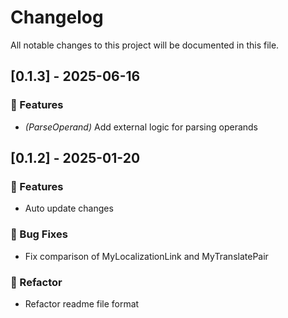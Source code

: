 # Changelog

All notable changes to this project will be documented in this file.

## [0.1.3] - 2025-06-16

### 🚀 Features

- *(ParseOperand)* Add external logic for parsing operands

## [0.1.2] - 2025-01-20

### 🚀 Features

- Auto update changes

### 🐛 Bug Fixes

- Fix comparison of MyLocalizationLink and MyTranslatePair

### 🚜 Refactor

- Refactor readme file format

<!-- generated by git-cliff -->
